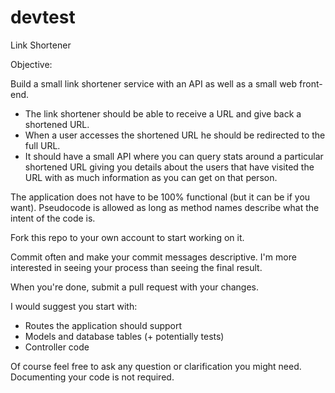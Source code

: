 devtest
============

Link Shortener

Objective: 

Build a small link shortener service with an API as well as a small web front-end.
- The link shortener should be able to receive a URL and give back a shortened URL.
- When a user accesses the shortened URL he should be redirected to the full URL.
- It should have a small API where you can query stats around a particular shortened URL giving you 
details about the users that have visited the URL with as much information as you can get on that person.

The application does not have to be 100% functional (but it can be if you want). 
Pseudocode is allowed as long as method names describe what the intent of the code is.

Fork this repo to your own account to start working on it.

Commit often and make your commit messages descriptive. 
I'm more interested in seeing your process than seeing the final result.

When you're done, submit a pull request with your changes.

I would suggest you start with:
- Routes the application should support
- Models and database tables (+ potentially tests)
- Controller code

Of course feel free to ask any question or clarification you might need.
Documenting your code is not required.
